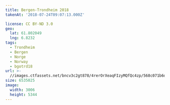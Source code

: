 ```yaml
---
title: Bergen-Trondheim 2018
takenAt: '2018-07-24T09:07:13.000Z'

license: CC BY-ND 3.0
geo:
  lat: 61.802049
  lng: 6.8232
tags:
  - Trondheim
  - Bergen
  - Norge
  - Norway
  - bgotrd18
url: >-
  //images.ctfassets.net/bncv3c2gt878/4rerOrXeaqFIzyMQfQc4zp/568c071b6d5e259f1248e46707fce83c/bergen-trondheim-2018_42955720325_o
size: 6535025
image:
  width: 3006
  height: 5344
---
```

